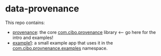 data-provenance
===============

This repo contains:
- [provenance](https://github.com/cibotech/data-provenance/blob/master/provenance/README.md): the core [com.cibo.provenance](https://github.com/cibotech/data-provenance/tree/master/provenance/src/main/scala/com/cibo/provenance) library <-- go here for the intro and examples!
- [example1](https://github.com/cibotech/data-provenance/blob/master/example1/README.md): a small example app that uses it in the [com.cibo.provnenance.examples](https://github.com/cibotech/data-provenance/tree/master/example1/src/main/scala/com/cibo/provenance/examples) namespace.

